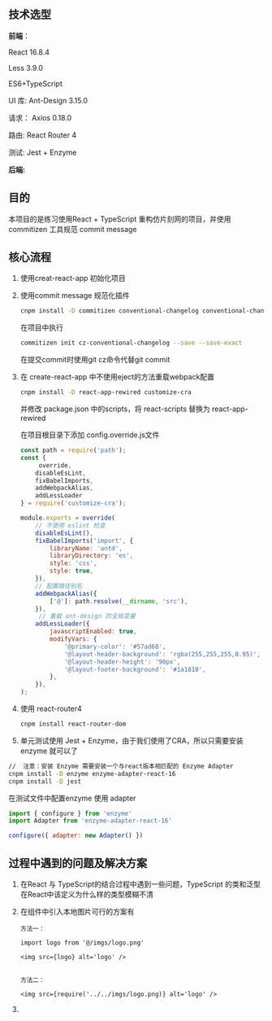 ## 技术选型

**前端**：

React 16.8.4

Less 3.9.0

ES6+TypeScript

UI 库:    Ant-Design 3.15.0

请求：  Axios 0.18.0

路由:    React Router 4

测试:    Jest + Enzyme 

**后端:**



## 目的

本项目的是练习使用React + TypeScript 重构仿片刻网的项目，并使用 commitizen 工具规范 commit message

## 核心流程

1. 使用creat-react-app 初始化项目

2. 使用commit message 规范化插件

   ```bash
   cnpm install -D commitizen conventional-changelog conventional-changelog-cli
   ```

   在项目中执行

   ```bash
   commitizen init cz-conventional-changelog --save --save-exact
   ```

   在提交commit时使用git cz命令代替git commit

3. 在 create-react-app 中不使用eject的方法重载webpack配置

   ```bash
   cnpm install -D react-app-rewired customize-cra
   ```

   并修改 package.json 中的scripts，将 react-scripts 替换为 react-app-rewired

   在项目根目录下添加 config.override.js文件

   ```javascript
   const path = require('path');
   const { 
    	override, 
       disableEsLint,
       fixBabelImports, 
       addWebpackAlias, 
       addLessLoader 
   } = require('customize-cra');
   
   module.exports = override(
       // 不使用 eslint 检查
       disableEsLint(),
       fixBabelImports('import', {
           libraryName: 'antd',
           libraryDirectory: 'es',
           style: 'css',
           style: true,
       }),
       // 配置路径别名
       addWebpackAlias({
           ['@']: path.resolve(__dirname, 'src'),
       }),
    	// 重载 ant-design 的全局变量   
       addLessLoader({
           javascriptEnabled: true,
           modifyVars: {
               '@primary-color': '#57ad68',
               '@layout-header-background': 'rgba(255,255,255,0.95)',
               '@layout-header-height': '90px',
               '@layout-footer-background': '#1a1818',
           },
       }),
   );
   ```

4. 使用 react-router4 

   ```bash
   cnpm install react-router-dom
   ```

5.  单元测试使用 Jest + Enzyme，由于我们使用了CRA，所以只需要安装enzyme 就可以了

   ```bash
   //  注意：安装 Enzyme 需要安装一个与react版本相匹配的 Enzyme Adapter
   cnpm install -D enzyme enzyme-adapter-react-16
   cnpm install -D jest 	
   ```

   在测试文件中配置enzyme 使用 adapter	

   ```javascript
   import { configure } from 'enzyme'
   import Adapter from 'enzyme-adapter-react-16'
   
   configure({ adapter: new Adapter() })
   ```



## 过程中遇到的问题及解决方案

1. 在React 与 TypeScript的结合过程中遇到一些问题，TypeScript 的类和泛型在React中该定义为什么样的类型模糊不清

2. 在组件中引入本地图片可行的方案有

   ```react
   方法一：
   
   import logo from '@/imgs/logo.png'
   
   <img src={logo} alt='logo' />
   
   
   方法二：
   
   <img src={require('../../imgs/logo.png)} alt='logo' />
   ```

   

3. 
